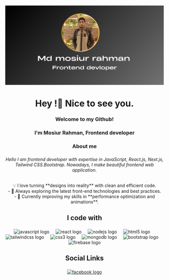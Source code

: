 ![I am GitHub Readme Generator's creator](https://github.com/mosiur73/mosiur73/blob/main/Heading%20Now%2091-98.png)
<h1 align="center">Hey !👋  Nice to see you.</h1>

###

<h3 align="center">Welcome to my Github!</h3>

###

<h3 align="center">I'm Mosiur Rahman, Frontend   developer</h3>

###


<h3 align="center">About me</h3>

###

<h6 align="center">Hello I am frontend developer  with expertise in JavaScript, React.js, Next.js, Tailwind CSS.Bootstrap. Nowadays, I make beautiful frontend  web application.</h6>

###

<p align="center">
  💡 I love turning **designs into reality** with clean and efficient code.</br>
- 🎯 Always exploring the latest front-end technologies and best practices.</br>
- 🌱 Currently improving my skills in **performance optimization and animations**.
</p>

###

<h2 align="center">I code with</h2>

###

<div align="center">
  <img src="https://cdn.jsdelivr.net/gh/devicons/devicon/icons/javascript/javascript-original.svg" height="40" alt="javascript logo"  />
  <img width="12" />
  <img src="https://cdn.jsdelivr.net/gh/devicons/devicon/icons/react/react-original.svg" height="40" alt="react logo"  />
  <img width="12" />
  <img src="https://cdn.jsdelivr.net/gh/devicons/devicon/icons/nodejs/nodejs-original.svg" height="40" alt="nodejs logo"  />
  <img width="12" />
  <img src="https://cdn.jsdelivr.net/gh/devicons/devicon/icons/html5/html5-original.svg" height="40" alt="html5 logo"  />
  <img width="12" />
  <img src="https://cdn.jsdelivr.net/gh/devicons/devicon/icons/tailwindcss/tailwindcss-original-wordmark.svg" height="40" alt="tailwindcss logo"  />
  <img width="12" />
  <img src="https://cdn.jsdelivr.net/gh/devicons/devicon/icons/css3/css3-original.svg" height="40" alt="css3 logo"  />
  <img width="12" />
  <img src="https://cdn.jsdelivr.net/gh/devicons/devicon/icons/mongodb/mongodb-original.svg" height="40" alt="mongodb logo"  />
  <img width="12" />
  <img src="https://cdn.jsdelivr.net/gh/devicons/devicon/icons/bootstrap/bootstrap-original.svg" height="40" alt="bootstrap logo"  />
  <img width="12" />
  <img src="https://cdn.jsdelivr.net/gh/devicons/devicon/icons/firebase/firebase-plain.svg" height="40" alt="firebase logo"  />
</div>

###

<h2 align="center">Social Links</h2>

###

<div align="center">
  <a href="https://web.facebook.com/mdmosiur.rahman.9484941" target="_blank">
    <img src="https://raw.githubusercontent.com/maurodesouza/profile-readme-generator/master/src/assets/icons/social/facebook/default.svg" width="52" height="40" alt="facebook logo"  />
  </a>
</div>

###



###
